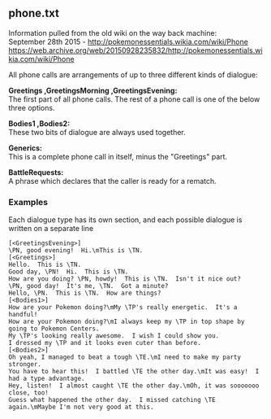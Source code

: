 ## phone.txt


Information pulled from the old wiki on the way back machine:  
September 28th 2015 - http://pokemonessentials.wikia.com/wiki/Phone
https://web.archive.org/web/20150928235832/http://pokemonessentials.wikia.com/wiki/Phone

All phone calls are arrangements of up to three different kinds of dialogue:

**Greetings ,GreetingsMorning ,GreetingsEvening:**  
The first part of all phone calls. The rest of a phone call is one of the below three options.

**Bodies1 ,Bodies2:**  
These two bits of dialogue are always used together.

**Generics:**  
This is a complete phone call in itself, minus the "Greetings" part.

**BattleRequests:**  
A phrase which declares that the caller is ready for a rematch.

### Examples
Each dialogue type has its own section, and each possible dialogue is written on a separate line

```
[<GreetingsEvening>]
\PN, good evening!  Hi.\mThis is \TN.
[<Greetings>]
Hello.  This is \TN.
Good day, \PN!  Hi.  This is \TN.
How are you doing? \PN, howdy!  This is \TN.  Isn't it nice out?
\PN, good day!  It's me, \TN.  Got a minute?
Hello, \PN.  This is \TN.  How are things?
[<Bodies1>]
How are your Pokemon doing?\mMy \TP's really energetic.  It's a handful!
How are your Pokemon doing?\mI always keep my \TP in top shape by going to Pokemon Centers.
My \TP's looking really awesome.  I wish I could show you.
I dressed my \TP and it looks even cuter than before.
[<Bodies2>]
Oh yeah, I managed to beat a tough \TE.\mI need to make my party stronger.
You have to hear this!  I battled \TE the other day.\mIt was easy!  I had a type advantage.
Hey, listen!  I almost caught \TE the other day.\mOh, it was sooooooo close, too!
Guess what happened the other day.  I missed catching \TE again.\mMaybe I'm not very good at this.
```